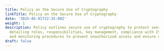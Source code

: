 ```yaml
---
title: Policy on the Secure Use of Cryptography
linkTitle: Policy on the Secure Use of Cryptography
date: '2025-05-01T22:35:00Z'
weight: 1
description: Policy outlines secure use of cryptography to protect sensitive information,
  detailing roles, responsibilities, key management, compliance with ISO/IEC 27001,
  and monitoring procedures to prevent unauthorized access and ensure data integrity.
draft: false
---
```



<!-- Unsupported block type: unsupported -->